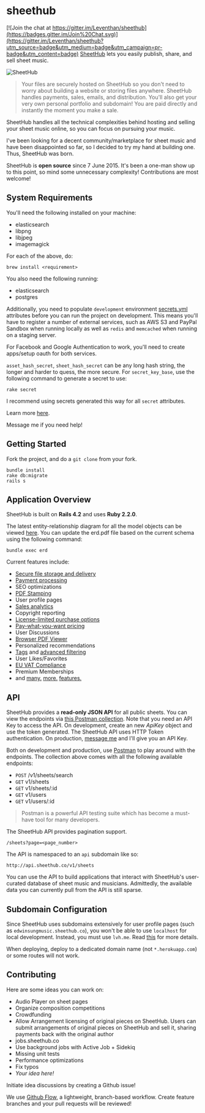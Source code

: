 sheethub
========

[![Join the chat at https://gitter.im/Leventhan/sheethub](https://badges.gitter.im/Join%20Chat.svg)](https://gitter.im/Leventhan/sheethub?utm_source=badge&utm_medium=badge&utm_campaign=pr-badge&utm_content=badge)
[SheetHub](http://sheethub.co) lets you easily publish, share, and sell sheet music.

![SheetHub](http://i.imgur.com/HYwc8RY.png)

> Your files are securely hosted on SheetHub so you don't need to worry about building a website or storing files anywhere. SheetHub handles payments, sales, emails, and distribution. You'll also get your very own personal portfolio and subdomain! You are paid directly and instantly the moment you make a sale.

SheetHub handles all the technical complexities behind hosting and selling your sheet music online, so you can focus on pursuing your music.

I've been looking for a decent community/marketplace for sheet music and have been disappointed so far, so I decided to try my hand at building one. Thus, SheetHub was born.

SheetHub is **open source** since 7 June 2015. It's been a one-man show up to this point, so mind some unnecessary complexity! Contributions are most welcome!

## System Requirements
You'll need the following installed on your machine:

- elasticsearch
- libpng
- libjpeg
- imagemagick

For each of the above, do:

```
brew install <requirement>
```

You also need the following running:

- elasticsearch
- postgres

Additionally, you need to populate `development` environment [secrets.yml](https://github.com/Leventhan/sheethub/blob/master/config/secrets.yml) attributes before you can run the project on development. This means you'll have to register a number of external services, such as AWS S3 and PayPal Sandbox when running locally as well as `redis` and `memcached` when running on a staging server.

For Facebook and Google Authentication to work, you'll need to create apps/setup oauth for both services.

`asset_hash_secret`, `sheet_hash_secret` can be any long hash string, the longer and harder to quess, the more secure. For `secret_key_base`, use the following command to generate a secret to use:

```
rake secret
```

I recommend using secrets generated this way for all `secret` attributes.

Learn more [here](http://guides.rubyonrails.org/4_1_release_notes.html#config-secrets-yml).

Message me if you need help!

## Getting Started

Fork the project, and do a `git clone` from your fork.

```
bundle install
rake db:migrate
rails s
```

## Application Overview

SheetHub is built on **Rails 4.2** and uses **Ruby 2.2.0**.

The latest entity-relationship diagram for all the model objects can be viewed [here](https://github.com/Leventhan/sheethub/blob/master/erd.pdf). You can update the erd.pdf file based on the current schema using the following command:

```
bundle exec erd
```

Current features include:

- [Secure file storage and delivery](http://blog.sheethub.co/post/106303300248/host-multiple-files-on-sheethub)
- [Payment processing](http://sheethub.co/support#payment-flow)
- SEO optimizations
- [PDF Stamping](http://blog.sheethub.co/post/106303315798/protect-your-work-with-pdf-stamping)
- User profile pages
- [Sales analytics](http://blog.sheethub.co/post/107397378618/new-geographic-sales-chart)
- Copyright reporting
- [License-limited purchase options](http://blog.sheethub.co/post/114052450803/new-limited-purchases)
- [Pay-what-you-want pricing](http://blog.sheethub.co/post/106303328028/earn-more-with-pay-what-you-want-pricing)
- User Discussions
- [Browser PDF Viewer](http://blog.sheethub.co/post/115381704368/new-pdf-viewer)
- Personalized recommendations
- [Tags](http://blog.sheethub.co/post/106303181373/describing-your-work-with-tags) and [advanced filtering](http://blog.sheethub.co/post/114032147643/improved-search)
- User Likes/Favorites
- [EU VAT Compliance](http://blog.sheethub.co/post/106770902463/2015-vat-compliance-with-sheethub)
- Premium Memberships
- and [many.](http://blog.sheethub.co/post/113654779988/new-purchase-status-page) [more.](http://blog.sheethub.co/post/114997377358/march-updates) [features.](http://blog.sheethub.co/post/107029226688/introducing-preview-mode)

## API

SheetHub provides a **read-only JSON API** for all public sheets. You can view the endpoints via [this Postman collection](https://www.getpostman.com/collections/d17c3262d1904a279a76). Note that you need an API Key to access the API. On development, create an new *ApiKey* object and use the token generated. The SheetHub API uses HTTP Token authentication. On production, [message me](mailto:yosriady@gmail.com) and I'll give you an API Key.

Both on development and production, use [Postman](https://www.getpostman.com/) to play around with the endpoints. The collection above comes with all the following available endpoints:

- `POST` /v1/sheets/search
- `GET` v1/sheets
- `GET` v1/sheets/:id
- `GET` v1/users
- `GET` v1/users/:id

> Postman is a powerful API testing suite which has become a must-have tool for many developers.

The SheetHub API provides pagination support.

```
/sheets?page=<page_number>
```

The API is namespaced to an `api` subdomain like so:

```
http://api.sheethub.co/v1/sheets
```

You can use the API to build applications that interact with SheetHub's user-curated database of sheet music and musicians. Admittedly, the available data you can currently pull from the API is still sparse.

## Subdomain Configuration

Since SheetHub uses subdomains extensively for user profile pages (such as `edwinsungmusic.sheethub.co`), you won't be able to use `localhost` for local development. Instead, you must use `lvh.me`. Read [this](https://reinteractive.net/posts/199-developing-and-testing-rails-applications-with-subdomains) for more details.

When deploying, deploy to a dedicated domain name (not `*.herokuapp.com`) or some routes will not work.

## Contributing

Here are some ideas you can work on:
- Audio Player on sheet pages
- Organize composition competitions
- Crowdfunding
- Allow Arrangement licensing of original pieces on SheetHub. Users can submit arrangements of original pieces on SheetHub and sell it, sharing payments back with the original author
- jobs.sheethub.co
- Use background jobs with Active Job + Sidekiq
- Missing unit tests
- Performance optimizations
- Fix typos
- *Your idea here!*

Initiate idea discussions by creating a Github issue!

We use [Github Flow](https://guides.github.com/introduction/flow/), a lightweight, branch-based workflow. Create feature branches and your pull requests will be reviewed!

